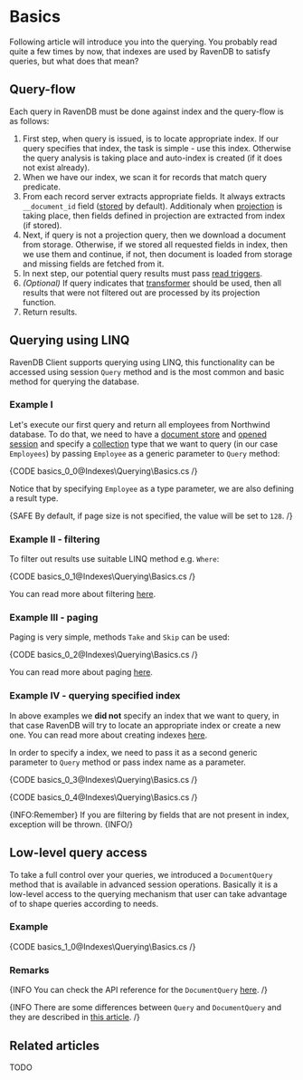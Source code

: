 ﻿# Basics

Following article will introduce you into the querying. You probably read quite a few times by now, that indexes are used by RavenDB to satisfy queries, but what does that mean?

## Query-flow

Each query in RavenDB must be done against index and the query-flow is as follows:

1. First step, when query is issued, is to locate appropriate index. If our query specifies that index, the task is simple - use this index. Otherwise the query analysis is taking place and auto-index is created (if it does not exist already).
2. When we have our index, we scan it for records that match query predicate.
3. From each record server extracts appropriate fields. It always extracts `__document_id` field ([stored](../../indexes/storing-data-in-index) by default). Additionaly when [projection](../../indexes/querying/projections) is taking place, then fields defined in projection are extracted from index (if stored).
4. Next, if query is not a projection query, then we download a document from storage. Otherwise, if we stored all requested fields in index, then we use them and continue, if not, then document is loaded from storage and missing fields are fetched from it.
5. In next step, our potential query results must pass [read triggers](../../server/plugins/triggers#read-triggers). 
6. _(Optional)_ If query indicates that [transformer](../../transformers/what-are-transformers) should be used, then all results that were not filtered out are processed by its projection function.
7. Return results.

## Querying using LINQ

RavenDB Client supports querying using LINQ, this functionality can be accessed using session `Query` method and is the most common and basic method for querying the database.

### Example I

Let's execute our first query and return all employees from Northwind database. To do that, we need to have a [document store](../../client-api/what-is-a-document-store) and [opened session](../../client-api/session/opening-a-session) and specify a [collection](../../client-api/faq/what-is-a-collection) type that we want to query (in our case `Employees`) by passing `Employee` as a generic parameter to `Query` method:

{CODE basics_0_0@Indexes\Querying\Basics.cs /}

Notice that by specifying `Employee` as a type parameter, we are also defining a result type.

{SAFE By default, if page size is not specified, the value will be set to `128`. /}

### Example II - filtering

To filter out results use suitable LINQ method e.g. `Where`:

{CODE basics_0_1@Indexes\Querying\Basics.cs /}

You can read more about filtering [here](../../indexes/querying/filtering).

### Example III - paging

Paging is very simple, methods `Take` and `Skip` can be used:

{CODE basics_0_2@Indexes\Querying\Basics.cs /}

You can read more about paging [here](../../indexes/querying/paging).

### Example IV - querying specified index

In above examples we **did not** specify an index that we want to query, in that case RavenDB will try to locate an appropriate index or create a new one. You can read more about creating indexes [here](../../indexes/creating-and-deploying).

In order to specify a index, we need to pass it as a second generic parameter to `Query` method or pass index name as a parameter.

{CODE basics_0_3@Indexes\Querying\Basics.cs /}

{CODE basics_0_4@Indexes\Querying\Basics.cs /}

{INFO:Remember}
If you are filtering by fields that are not present in index, exception will be thrown.
{INFO/}

## Low-level query access

To take a full control over your queries, we introduced a `DocumentQuery` method that is available in advanced session operations. Basically it is a low-level access to the querying mechanism that user can take advantage of to shape queries according to needs.

### Example

{CODE basics_1_0@Indexes\Querying\Basics.cs /}

### Remarks

{INFO You can check the API reference for the `DocumentQuery` [here](../../client-api/session/querying/lucene/how-to-use-lucene-in-queries). /}

{INFO There are some differences between `Query` and `DocumentQuery` and they are described in [this article](../../indexes/querying/query-vs-document-query). /}

## Related articles

TODO
